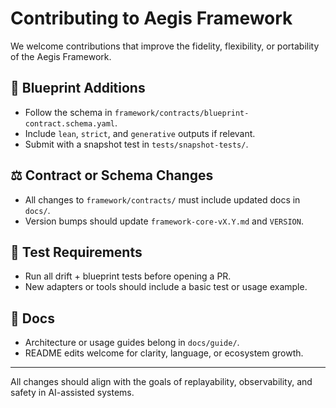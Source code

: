 # Contributing to Aegis Framework

We welcome contributions that improve the fidelity, flexibility, or portability of the Aegis Framework.

## 🔁 Blueprint Additions
- Follow the schema in `framework/contracts/blueprint-contract.schema.yaml`.
- Include `lean`, `strict`, and `generative` outputs if relevant.
- Submit with a snapshot test in `tests/snapshot-tests/`.

## ⚖️ Contract or Schema Changes
- All changes to `framework/contracts/` must include updated docs in `docs/`.
- Version bumps should update `framework-core-vX.Y.md` and `VERSION`.

## 🧪 Test Requirements
- Run all drift + blueprint tests before opening a PR.
- New adapters or tools should include a basic test or usage example.

## 📘 Docs
- Architecture or usage guides belong in `docs/guide/`.
- README edits welcome for clarity, language, or ecosystem growth.

---

All changes should align with the goals of replayability, observability, and safety in AI-assisted systems.
